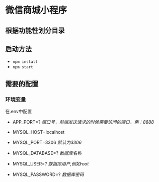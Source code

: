 # 微信商城小程序

## 根据功能性划分目录

## 启动方法

- `npm install`
- `npm start`

## 需要的配置

### 环境变量

在.env中配置
- APP_PORT=? *端口号，前端发送请求的时候需要访问的端口，例：8888*

- MYSQL_HOST=localhost
- MYSQL_PORT=3306   *默认为3306*
- MYSQL_DATABASE=? *数据库名称*
- MYSQL_USER=? *数据库用户,例如root*
- MYSQL_PASSWORD=? *数据库密码*